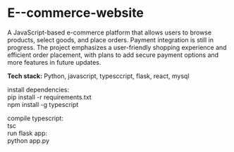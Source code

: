 # E--commerce-website
A JavaScript-based e-commerce platform that allows users to browse products, select goods, and place orders. Payment integration is still in progress. The project emphasizes a user-friendly shopping experience and efficient order placement, with plans to add secure payment options and more features in future updates.

**Tech stack:**
Python, javascript, typesccript, flask, react, mysql<br/>

install dependencies:<br/>
pip install -r requirements.txt<br/>
npm install -g typescript<br/>

compile typescript:<br/>
tsc <br/>
run flask app:<br/>
python app.py
